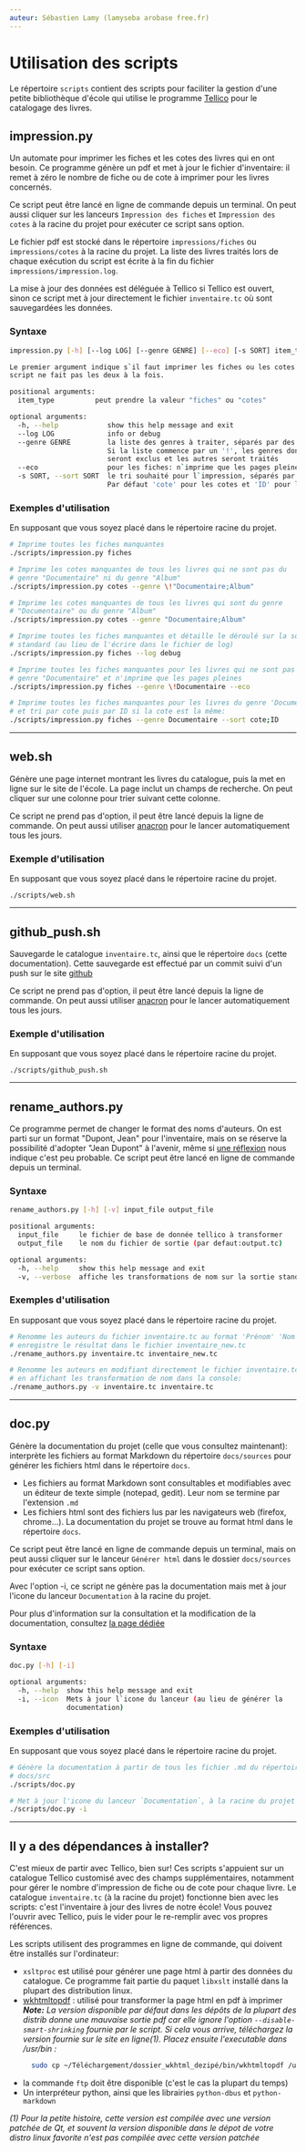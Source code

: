 ```yaml
---
auteur: Sébastien Lamy (lamyseba arobase free.fr)
---
```


Utilisation des scripts
===========================================================

Le répertoire `scripts` contient des scripts pour faciliter la gestion d'une 
petite bibliothèque d'école qui utilise le programme [Tellico][] pour le 
catalogage des livres.

[Tellico]:http://tellico-project.org/



impression.py
-------------------------------------
Un automate pour imprimer les fiches et les cotes des livres qui en ont besoin. 
Ce programme génère un pdf et met à jour le fichier d'inventaire: il remet à 
zéro le nombre de fiche ou de cote à imprimer pour les livres concernés.

Ce script peut être lancé en ligne de commande depuis un terminal. On peut
aussi cliquer sur les lanceurs `Impression des fiches` et `Impression des cotes` 
à la racine du projet pour exécuter ce script sans option.

Le fichier pdf est stocké dans le répertoire `impressions/fiches` ou
`impressions/cotes` à la racine du projet. La liste des livres traités lors
de chaque exécution du script est écrite à la fin du fichier 
`impressions/impression.log`.

La mise à jour des données est déléguée à Tellico si Tellico est 
ouvert, sinon ce script met à jour directement le fichier `inventaire.tc` où 
sont sauvegardées les données.

### Syntaxe
```bash
impression.py [-h] [--log LOG] [--genre GENRE] [--eco] [-s SORT] item_type

Le premier argument indique s`il faut imprimer les fiches ou les cotes : Ce 
script ne fait pas les deux à la fois.

positional arguments:
  item_type          peut prendre la valeur "fiches" ou "cotes"

optional arguments:
  -h, --help            show this help message and exit
  --log LOG             info or debug
  --genre GENRE         la liste des genres à traiter, séparés par des ';'. 
                        Si la liste commence par un '!', les genres donnés 
                        seront exclus et les autres seront traités
  --eco                 pour les fiches: n`imprime que les pages pleines
  -s SORT, --sort SORT  le tri souhaité pour l`impression, séparés par des ';'. 
                        Par défaut 'cote' pour les cotes et 'ID' pour les fiches
```

### Exemples d'utilisation
En supposant que vous soyez placé dans le répertoire racine du projet.
```bash
# Imprime toutes les fiches manquantes
./scripts/impression.py fiches 

# Imprime les cotes manquantes de tous les livres qui ne sont pas du 
# genre "Documentaire" ni du genre "Album"
./scripts/impression.py cotes --genre \!"Documentaire;Album" 

# Imprime les cotes manquantes de tous les livres qui sont du genre 
# "Documentaire" ou du genre "Album"
./scripts/impression.py cotes --genre "Documentaire;Album"

# Imprime toutes les fiches manquantes et détaille le déroulé sur la sortie 
# standard (au lieu de l'écrire dans le fichier de log)
./scripts/impression.py fiches --log debug

# Imprime toutes les fiches manquantes pour les livres qui ne sont pas du
# genre "Documentaire" et n'imprime que les pages pleines
./scripts/impression.py fiches --genre \!Documentaire --eco

# Imprime toutes les fiches manquantes pour les livres du genre 'Documentaire'
# et tri par cote puis par ID si la cote est la même:
./scripts/impression.py fiches --genre Documentaire --sort cote;ID
```



---
web.sh
-------------------------------------
Génère une page internet montrant les livres du catalogue, puis la met 
en ligne sur le site de l'école. La page inclut un champs de recherche. On 
peut cliquer sur une colonne pour trier suivant cette colonne.

Ce script ne prend pas d'option, il peut être lancé depuis la ligne de commande.
On peut aussi utiliser [anacron] pour le lancer automatiquement tous les jours.

### Exemple d'utilisation
En supposant que vous soyez placé dans le répertoire racine du projet.
```
./scripts/web.sh
```



---
github_push.sh
-------------------------------------
Sauvegarde le catalogue `inventaire.tc`, ainsi que le répertoire `docs` 
(cette documentation). Cette sauvegarde est effectué par un commit
suivi d'un push sur le site [github](https://github.com/lamyseba/biblioteca/)

Ce script ne prend pas d'option, il peut être lancé depuis la ligne de commande.
On peut aussi utiliser [anacron] pour le lancer automatiquement tous les jours.

### Exemple d'utilisation
En supposant que vous soyez placé dans le répertoire racine du projet.
```
./scripts/github_push.sh
```

[anacron]:http://www.delafond.org/traducmanfr/man/man8/anacron.8.html



---
rename_authors.py
-------------------------------------
Ce programme permet de changer le format des noms d'auteurs. On est parti sur un 
format "Dupont, Jean" pour l'inventaire, mais on se réserve la possibilité 
d'adopter  "Jean Dupont" à l'avenir, même si [une réflexion][] nous indique 
c'est peu probable. Ce script peut être lancé en ligne de commande depuis un 
terminal.

### Syntaxe

```bash
rename_authors.py [-h] [-v] input_file output_file

positional arguments:
  input_file     le fichier de base de donnée tellico à transformer
  output_file    le nom du fichier de sortie (par defaut:output.tc)

optional arguments:
  -h, --help     show this help message and exit
  -v, --verbose  affiche les transformations de nom sur la sortie standard
```

### Exemples d'utilisation
En supposant que vous soyez placé dans le répertoire racine du projet.
```bash
# Renomme les auteurs du fichier inventaire.tc au format 'Prénom' 'Nom' et 
# enregistre le résultat dans le fichier inventaire_new.tc
./rename_authors.py inventaire.tc inventaire_new.tc

# Renomme les auteurs en modifiant directement le fichier inventaire.tc et
# en affichant les transformation de nom dans la console:
./rename_authors.py -v inventaire.tc inventaire.tc
```

[une réflexion]:https://lamyseba.github.io/biblioteca/format-noms-d-auteur.html



---
doc.py
-------------------------------------
Génère la documentation du projet (celle que vous consultez maintenant): 
interprète les fichiers au format Markdown du répertoire `docs/sources` pour 
générer les fichiers html dans le répertoire `docs`.

* Les fichiers au format Markdown sont consultables et modifiables avec un 
  éditeur de texte simple (notepad, gedit). Leur nom se termine par l'extension
  `.md`
* Les fichiers html sont des fichiers lus par les navigateurs web (firefox,
  chrome...). La documentation du projet se trouve au format html dans le
  répertoire `docs`.

Ce script peut être lancé en ligne de commande depuis un terminal, mais on 
peut aussi cliquer sur le lanceur `Générer html` dans le dossier `docs/sources`
pour exécuter ce script sans option.

Avec l'option -i, ce script ne génère pas la documentation mais met à jour
l'icone du lanceur `Documentation` à la racine du projet.  

Pour plus d'information sur la consultation et la modification de la 
documentation, consultez [la page dédiée](utiliser-la-documentation.html)


### Syntaxe
```bash
doc.py [-h] [-i]

optional arguments:
  -h, --help  show this help message and exit
  -i, --icon  Mets à jour l`icone du lanceur (au lieu de générer la
              documentation)
```

### Exemples d'utilisation
En supposant que vous soyez placé dans le répertoire racine du projet.
```bash
# Génère la documentation à partir de tous les fichier .md du répertoire
# docs/src
./scripts/doc.py

# Met à jour l'icone du lanceur `Documentation`, à la racine du projet
./scripts/doc.py -i
```


___

Il y a des dépendances à installer?
-------------------------------------
C'est mieux de partir avec Tellico, bien sur! Ces scripts s'appuient sur un 
catalogue Tellico customisé avec des champs supplémentaires, notamment pour 
gérer le nombre d'impression de fiche ou de cote pour chaque livre. 
Le catalogue `inventaire.tc` (à la racine du projet) fonctionne bien avec
les scripts: c'est l'inventaire à jour des livres de notre école! Vous pouvez 
l'ouvrir avec Tellico, puis le vider pour le re-remplir avec vos propres
références.

Les scripts utilisent des programmes en ligne de commande, qui doivent être 
installés sur l'ordinateur:
 
* `xsltproc` est utilisé pour générer une page html à partir des données du 
  catalogue. Ce programme fait partie du paquet `libxslt` installé dans 
  la plupart des distribution linux.
* [wkhtmltopdf][] : utilisé pour transformer la page html en pdf à imprimer  
  _**Note:** La version disponible par défaut dans les dépôts de la plupart des 
  distrib donne une mauvaise sortie pdf car elle ignore l'option 
  `--disable-smart-shrinking` fournie par le script. Si cela vous arrive, 
  téléchargez la version fournie sur le site en ligne(1). Placez ensuite 
  l'executable dans /usr/bin :_  
  ```bash  
    sudo cp ~/Téléchargement/dossier_wkhtml_dezipé/bin/wkhtmltopdf /usr/bin
  ```  
* la commande `ftp` doit être disponible (c'est le cas la plupart du temps)
* Un interpréteur python, ainsi que les librairies `python-dbus` et `python-markdown`



_(1) Pour la petite histoire, cette version est compilée avec une version 
patchée de Qt, et souvent la version disponible dans le dépot de votre distro
linux favorite n'est pas compilée avec cette version patchée_


[wkhtmltopdf]:https://wkhtmltopdf.org/
